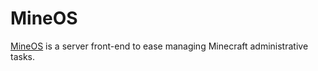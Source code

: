# MineOS

[MineOS](https://github.com/joshua-klassen/mineos-node) is a server front-end to ease managing Minecraft administrative tasks.
